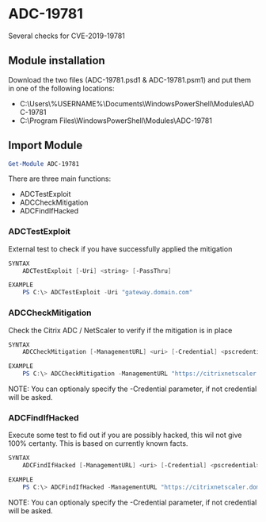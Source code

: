 # ADC-19781
Several checks for CVE-2019-19781


## Module installation 
Download the two files (ADC-19781.psd1 & ADC-19781.psm1) and put them in one of the following locations:
- C:\Users\\%USERNAME%\Documents\WindowsPowerShell\Modules\ADC-19781
- C:\Program Files\WindowsPowerShell\Modules\ADC-19781

## Import Module
```powershell
Get-Module ADC-19781
```

There are three main functions:
- ADCTestExploit
- ADCCheckMitigation
- ADCFindIfHacked

### ADCTestExploit
External test to check if you have successfully applied the mitigation

```powershell
SYNTAX
    ADCTestExploit [-Uri] <string> [-PassThru]
```

```powershell
EXAMPLE
    PS C:\> ADCTestExploit -Uri "gateway.domain.com"
```

### ADCCheckMitigation
Check the Citrix ADC / NetScaler to verify if the mitigation is in place

```powershell
SYNTAX
    ADCCheckMitigation [-ManagementURL] <uri> [-Credential] <pscredential>
```

```powershell
EXAMPLE
    PS C:\> ADCCheckMitigation -ManagementURL "https://citrixnetscaler.domain.local"
```
NOTE: You can optionaly specify the -Credential <Credential> parameter, if not credential will be asked.

### ADCFindIfHacked
Execute some test to fid out if you are possibly hacked, this wil not give 100% certanty.
This is based on currently known facts.

```powershell
SYNTAX
    ADCFindIfHacked [-ManagementURL] <uri> [-Credential] <pscredential>
```

```powershell
EXAMPLE
    PS C:\> ADCFindIfHacked -ManagementURL "https://citrixnetscaler.domain.local"
```
NOTE: You can optionaly specify the -Credential <Credential> parameter, if not credential will be asked.


